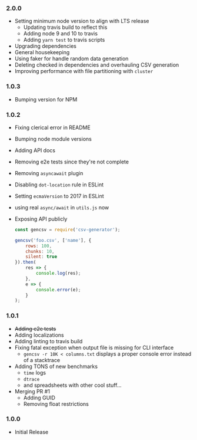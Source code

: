 ### 2.0.0
* Setting minimum node version to align with LTS release
    * Updating travis build to reflect this
    * Adding node 9 and 10 to travis
    * Adding `yarn test` to travis scripts
* Upgrading dependencies
* General housekeeping
* Using faker for handle random data generation
* Deleting checked in dependencies and overhauling CSV generation
* Improving performance with file partitioning with `cluster`

### 1.0.3
* Bumping version for NPM

### 1.0.2
* Fixing clerical error in README
* Bumping node module versions
* Adding API docs
* Removing e2e tests since they're not complete
* Removing `asyncawait` plugin
* Disabling `dot-location` rule in ESLint
* Setting `ecmaVersion` to 2017 in ESLint
* using real `async/await` in `utils.js` now
* Exposing API publicly

    ```js
    const gencsv = require('csv-generator');

    gencsv('foo.csv', ['name'], {
        rows: 100,
        chunks: 10,
        silent: true
    }).then(
        res => {
            console.log(res);
        },
        e => {
            console.error(e);
        }
    );
    ```

### 1.0.1
* ~~Adding e2e tests~~
* Adding localizations
* Adding linting to travis build
* Fixing fatal exception when output file is missing for CLI interface
    * `gencsv -r 10K < columns.txt` displays a proper console error instead of a stacktrace
* Adding TONS of new benchmarks
    * `time` logs
    * `dtrace`
    * and spreadsheets with other cool stuff...
* Merging PR #1
	* Adding GUID
	* Removing float restrictions

### 1.0.0
* Initial Release
